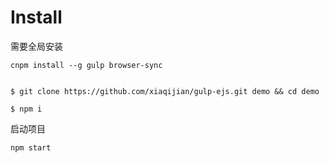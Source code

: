 
# Install
需要全局安装

```
cnpm install --g gulp browser-sync
```


```

$ git clone https://github.com/xiaqijian/gulp-ejs.git demo && cd demo

$ npm i 

```

启动项目

```
npm start
```